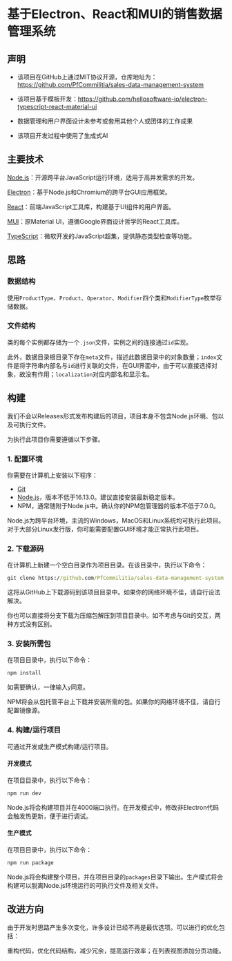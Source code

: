 # 基于Electron、React和MUI的销售数据管理系统

## 声明

- 该项目在GitHub上通过MIT协议开源，仓库地址为：https://github.com/PfCommilitia/sales-data-management-system

- 该项目基于模板开发：https://github.com/hellosoftware-io/electron-typescript-react-material-ui
- 数据管理和用户界面设计未参考或套用其他个人或团体的工作成果

- 该项目开发过程中使用了生成式AI

## 主要技术

[Node.js](https://nodejs.org/)：开源跨平台JavaScript运行环境，适用于高并发需求的开发。

[Electron](https://www.electronjs.org/)：基于Node.js和Chromium的跨平台GUI应用框架。

[React](https://react.dev/)：前端JavaScript工具库，构建基于UI组件的用户界面。

[MUI](https://mui.com/)：原Material UI，遵循Google界面设计哲学的React工具库。

[TypeScript](https://www.typescriptlang.org/)：微软开发的JavaScript超集，提供静态类型检查等功能。

## 思路

### 数据结构

使用`ProductType`、`Product`、`Operator`、`Modifier`四个类和`ModifierType`枚举存储数据。

### 文件结构

类的每个实例都存储为一个`.json`文件，实例之间的连接通过`id`实现。

此外，数据目录根目录下存在`meta`文件，描述此数据目录中的对象数量；`index`文件是将字符串内部名与`id`进行关联的文件，在GUI界面中，由于可以直接选择对象，故没有作用；`localization`对应内部名和显示名。

## 构建

我们不会以Releases形式发布构建后的项目，项目本身不包含Node.js环境、包以及可执行文件。

为执行此项目你需要遵循以下步骤。

### 1. 配置环境

你需要在计算机上安装以下程序：

- [Git](https://git-scm.com/)
- [Node.js](https://nodejs.org/)，版本不低于16.13.0。建议直接安装最新稳定版本。
- NPM，通常随附于Node.js中。确认你的NPM包管理器的版本不低于7.0.0。

Node.js为跨平台环境，主流的Windows，MacOS和Linux系统均可执行此项目。对于大部分Linux发行版，你可能需要配置GUI环境才能正常执行此项目。

### 2. 下载源码

在计算机上新建一个空白目录作为项目目录。在该目录中，执行以下命令：

```cmd
git clone https://github.com/PfCommilitia/sales-data-management-system .
```

这将从GitHub上下载源码到该项目目录中。如果你的网络环境不佳，请自行设法解决。

你也可以直接将分支下载为压缩包解压到项目目录中。如不考虑与Git的交互，两种方式没有区别。

### 3. 安装所需包

在项目目录中，执行以下命令：

```cmd
npm install
```

如需要确认，一律输入`y`同意。

NPM将会从包托管平台上下载并安装所需的包。如果你的网络环境不佳，请自行配置镜像源。

### 4. 构建/运行项目

可通过开发或生产模式构建/运行项目。

#### 开发模式

在项目目录中，执行以下命令：

```cmd
npm run dev
```

Node.js将会构建项目并在4000端口执行。在开发模式中，修改非Electron代码会触发热更新，便于进行调试。

#### 生产模式

在项目目录中，执行以下命令：

```cmd
npm run package
```

Node.js将会构建整个项目，并在项目目录的`packages`目录下输出。生产模式将会构建可以脱离Node.js环境运行的可执行文件及相关文件。

## 改进方向

由于开发时思路产生多次变化，许多设计已经不再是最优选项。可以进行的优化包括：

重构代码，优化代码结构，减少冗余，提高运行效率；在列表视图添加分页功能。

